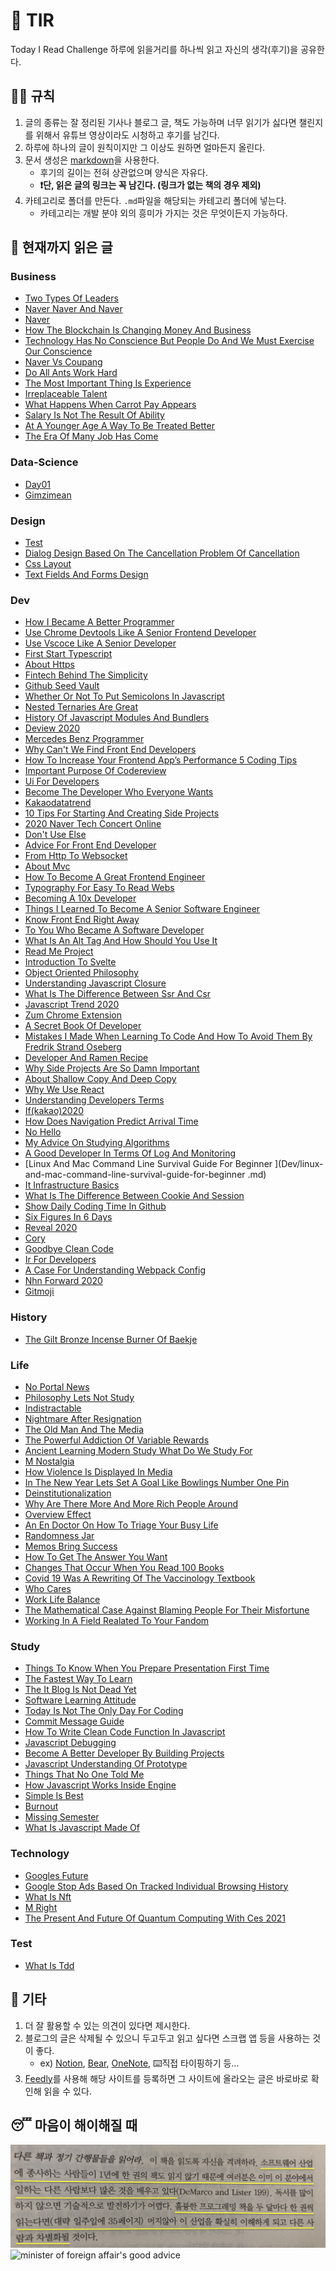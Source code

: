 # 📖 TIR
Today I Read Challenge
하루에 읽을거리를 하나씩 읽고 자신의 생각(후기)을 공유한다.   

## 👩‍⚖️ 규칙  

1. 글의 종류는 잘 정리된 기사나 블로그 글, 책도 가능하며 너무 읽기가 싫다면 챌린지를 위해서 유튜브 영상이라도 시청하고 후기를 남긴다. 
2. 하루에 하나의 글이 원칙이지만 그 이상도 원하면 얼마든지 올린다. 
3. 문서 생성은 [markdown](https://gist.github.com/ihoneymon/652be052a0727ad59601)을 사용한다.   
    - 후기의 길이는 전혀 상관없으며 양식은 자유다.  
    - **❗단, 읽은 글의 링크는 꼭 남긴다. (링크가 없는 책의 경우 제외)** 
4. 카테고리로 폴더를 만든다. `.md`파일을 해당되는 카테고리 폴더에 넣는다.   
    - 카테고리는 개발 분야 외의 흥미가 가지는 것은 무엇이든지 가능하다.   

## 📰 현재까지 읽은 글  
### Business

- [Two Types Of Leaders](Business/two-types-of-leaders.md)
- [Naver Naver And Naver](Business/naver-naver-and-naver.md)
- [Naver](Business/naver.md)
- [How The Blockchain Is Changing Money And Business](Business/how-the-blockchain-is-changing-money-and-business.md)
- [Technology Has No Conscience But People Do And We Must Exercise Our Conscience](Business/technology-has-no-conscience-but-people-do-and-we-must-exercise-our-conscience.md)
- [Naver Vs Coupang](Business/naver-vs-coupang.md)
- [Do All Ants Work Hard](Business/do-all-ants-work-hard.md)
- [The Most Important Thing Is Experience](Business/the-most-important-thing-is-experience.md)
- [Irreplaceable Talent](Business/irreplaceable-talent.md)
- [What Happens When Carrot Pay Appears](Business/what-happens-when-carrot-pay-appears.md)
- [Salary Is Not The Result Of Ability](Business/Salary-is-not-the-result-of-ability..md)
- [At A Younger Age A Way To Be Treated Better](Business/at-a-younger-age-a-way-to-be-treated-better.md)
- [The Era Of Many Job Has Come](Business/the-era-of-many-job-has-come.md)

### Data-Science

- [Day01](Data-Science/Day01.md)
- [Gimzimean](Data-Science/GIMZIMEAN.md)

### Design

- [Test](Design/test.md)
- [Dialog Design Based On The Cancellation Problem Of Cancellation](Design/dialog-design-based-on-the-cancellation-problem-of-cancellation.md)
- [Css Layout](Design/css-layout.md)
- [Text Fields And Forms Design](Design/text-fields-and-forms-design.md)

### Dev

- [How I Became A Better Programmer](Dev/how-i-became-a-better-programmer.md)
- [Use Chrome Devtools Like A Senior Frontend Developer](Dev/use-chrome-devTools-like-a-senior-frontend-developer.md)
- [Use Vscoce Like A Senior Developer](Dev/use-vscoce-like-a-senior-developer.md)
- [First Start Typescript](Dev/first-start-typescript.md)
- [About Https](Dev/about-https.md)
- [Fintech Behind The Simplicity](Dev/fintech-behind-the-simplicity.md)
- [Github Seed Vault](Dev/github-seed-vault.md)
- [Whether Or Not To Put Semicolons In Javascript](Dev/whether-or-not-to-put-semicolons-in-javaScript.md)
- [Nested Ternaries Are Great](Dev/nested-ternaries-are-great.md)
- [History Of Javascript Modules And Bundlers](Dev/history-of-javascript-modules-and-bundlers.md)
- [Deview 2020](Dev/deview-2020.md)
- [Mercedes Benz Programmer](Dev/mercedes-benz-programmer.md)
- [Why Can't We Find Front End Developers](Dev/why-can't-we-find-front-end-developers.md)
- [How To Increase Your Frontend App’s Performance 5 Coding Tips](Dev/how-to-increase-your-frontend-app’s-performance-5-coding-tips.md)
- [Important Purpose Of Codereview](Dev/important-purpose-of-codereview.md)
- [Ui For Developers](Dev/ui-for-developers.md)
- [Become The Developer Who Everyone Wants](Dev/become-the-developer-who-everyone-wants.md)
- [Kakaodatatrend](Dev/kakaodatatrend.md)
- [10 Tips For Starting And Creating Side Projects](Dev/10-tips-for-starting-and-creating-side-projects.md)
- [2020 Naver Tech Concert Online](Dev/2020-naver-tech-concert-online.md)
- [Don't Use Else](Dev/don't-use-else.md)
- [Advice For Front End Developer](Dev/advice-for-front-end-developer.md)
- [From Http To Websocket](Dev/from-HTTP-to-WEBSOCKET.md)
- [About Mvc](Dev/about-mvc.md)
- [How To Become A Great Frontend Engineer](Dev/how-to-become-a-great-frontend-engineer.md)
- [Typography For Easy To Read Webs](Dev/typography-for-easy-to-read-webs.md)
- [Becoming A 10x Developer](Dev/becoming-a-10x-developer.md)
- [Things I Learned To Become A Senior Software Engineer](Dev/things-i-learned-to-become-a-senior-software-engineer.md)
- [Know Front End Right Away](Dev/know-front-end-right-away.md)
- [To You Who Became A Software Developer](Dev/to-you-who-became-a-software-developer.md)
- [What Is An Alt Tag And How Should You Use It](Dev/what-is-an-alt-tag-and-how-should-you-use-it.md)
- [Read Me Project](Dev/read-me-project.md)
- [Introduction To Svelte](Dev/introduction-to-svelte.md)
- [Object Oriented Philosophy](Dev/object-oriented-philosophy.md)
- [Understanding Javascript Closure](Dev/understanding-javascript-closure.md)
- [What Is The Difference Between Ssr And Csr](Dev/what-is-the-difference-between-SSR-and-CSR.md)
- [Javascript Trend 2020](Dev/javascript-trend-2020.md)
- [Zum Chrome Extension](Dev/zum-chrome-extension.md)
- [A Secret Book Of Developer](Dev/a-secret-book-of-developer.md)
- [Mistakes I Made When Learning To Code And How To Avoid Them By Fredrik Strand Oseberg](Dev/mistakes-i-made-when-learning-to-code-and-how-to-avoid-them-by-fredrik-strand-oseberg.md)
- [Developer And Ramen Recipe](Dev/developer-and-ramen-recipe.md)
- [Why Side Projects Are So Damn Important](Dev/why-side-projects-are-so-damn-important.md)
- [About Shallow Copy And Deep Copy](Dev/about-shallow-copy-and-deep-copy.md)
- [Why We Use React](Dev/why-we-use-react.md)
- [Understanding Developers Terms](Dev/understanding-developers-terms.md)
- [If(kakao)2020](Dev/if(kakao)2020.md)
- [How Does Navigation Predict Arrival Time](Dev/how-does-navigation-predict-arrival-time.md)
- [No Hello](Dev/no-hello.md)
- [My Advice On Studying Algorithms](Dev/my-advice-on-studying-algorithms.md)
- [A Good Developer In Terms Of Log And Monitoring](Dev/a-good-developer-in-terms-of-log-and-monitoring.md)
- [Linux And Mac Command Line Survival Guide For Beginner
](Dev/linux-and-mac-command-line-survival-guide-for-beginner
.md)
- [It Infrastructure Basics](Dev/it-infrastructure-basics.md)
- [What Is The Difference Between Cookie And Session](Dev/what-is-the-difference-between-cookie-and-session.md)
- [Show Daily Coding Time In Github](Dev/show-daily-coding-time-in-github.md)
- [Six Figures In 6 Days](Dev/six-figures-in-6-days.md)
- [Reveal 2020](Dev/reveal-2020.md)
- [Cory](Dev/cory.md)
- [Goodbye Clean Code](Dev/goodbye-clean-code.md)
- [Ir For Developers](Dev/ir-for-developers.md)
- [A Case For Understanding Webpack Config](Dev/a-case-for-understanding-webpack-config.md)
- [Nhn Forward 2020](Dev/nhn-forward-2020.md)
- [Gitmoji](Dev/gitmoji.md)

### History

- [The Gilt Bronze Incense Burner Of Baekje](History/the-gilt-bronze-incense-burner-of-baekje.md)

### Life

- [No Portal News](Life/no-portal-news.md)
- [Philosophy Lets Not Study](Life/philosophy-lets-not-study.md)
- [Indistractable](Life/indistractable.md)
- [Nightmare After Resignation](Life/nightmare-after-resignation.md)
- [The Old Man And The Media](Life/the-old-man-and-the-media.md)
- [The Powerful Addiction Of Variable Rewards](Life/the-powerful-addiction-of-variable-rewards.md)
- [Ancient Learning Modern Study What Do We Study For](Life/ancient-learning-modern-study-what-do-we-study-for.md)
- [M Nostalgia](Life/m-nostalgia.md)
- [How Violence Is Displayed In Media](Life/how-violence-is-displayed-in-media.md)
- [In The New Year Lets Set A Goal Like Bowlings Number One Pin](Life/in-the-new-year-lets-set-a-goal-like-bowlings-number-one-pin.md)
- [Deinstitutionalization](Life/deinstitutionalization.md)
- [Why Are There More And More Rich People Around](Life/why-are-there-more-and-more-rich-people-around.md)
- [Overview Effect](Life/overview-effect.md)
- [An En Doctor On How To Triage Your Busy Life](Life/an-en-doctor-on-how-to-triage-your-busy-life.md)
- [Randomness Jar](Life/randomness-jar.md)
- [Memos Bring Success](Life/memos-bring-success.md)
- [How To Get The Answer You Want](Life/how-to-get-the-answer-you-want.md)
- [Changes That Occur When You Read 100 Books](Life/changes-that-occur-when-you-read-100-books.md)
- [Covid 19 Was A Rewriting Of The Vaccinology Textbook](Life/COVID-19-was-a-rewriting-of-the-vaccinology-textbook.md)
- [Who Cares](Life/who-cares.md)
- [Work Life Balance](Life/work-life-balance.md)
- [The Mathematical Case Against Blaming People For Their Misfortune](Life/the-mathematical-case-against-blaming-people-for-their-misfortune.md)
- [Working In A Field Realated To Your Fandom](Life/working-in-a-field-realated-to-your-fandom.md)

### Study

- [Things To Know When You Prepare Presentation First Time](Study/things-to-know-when-you-prepare-presentation-first-time.md)
- [The Fastest Way To Learn](Study/the-fastest-way-to-learn.md)
- [The It Blog Is Not Dead Yet](Study/the-IT-blog-is-not-dead-yet.md)
- [Software Learning Attitude](Study/software-learning-attitude.md)
- [Today Is Not The Only Day For Coding](Study/today-is-not-the-only-day-for-coding.md)
- [Commit Message Guide](Study/commit-message-guide.md)
- [How To Write Clean Code Function In Javascript](Study/how-to-write-clean-code-function-in-javascript.md)
- [Javascript Debugging](Study/javascript-debugging.md)
- [Become A Better Developer By Building Projects](Study/become-a-better-developer-by-building-projects.md)
- [Javascript Understanding Of Prototype](Study/javascript-understanding-of-prototype.md)
- [Things That No One Told Me](Study/things-that-no-one-told-me.md)
- [How Javascript Works Inside Engine](Study/how-javascript-works-inside-engine.md)
- [Simple Is Best](Study/simple-is-best.md)
- [Burnout](Study/burnout.md)
- [Missing Semester](Study/missing-semester.md)
- [What Is Javascript Made Of](Study/what-is-javascript-made-of.md)

### Technology

- [Googles Future](Technology/googles-future.md)
- [Google Stop Ads Based On Tracked Individual Browsing History](Technology/google-stop-ads-based-on-tracked-individual-browsing-history.md)
- [What Is Nft](Technology/what-is-nft.md)
- [M Right](Technology/m-right.md)
- [The Present And Future Of Quantum Computing With Ces 2021](Technology/the-present-and-future-of-quantum-computing-with-ces-2021.md)

### Test

- [What Is Tdd](Test/what-is-TDD.md)

## 💬 기타  
1. 더 잘 활용할 수 있는 의견이 있다면 제시한다.  
2. 블로그의 글은 삭제될 수 있으니 두고두고 읽고 싶다면 스크랩 앱 등을 사용하는 것이 좋다.  
    - ex) [Notion](https://www.notion.so/), [Bear](https://bear.app/), [OneNote](https://www.onenote.com/), ⌨️직접 타이핑하기 등...
3. [Feedly](https://feedly.com/)를 사용해 해당 사이트를 등록하면 그 사이트에 올라오는 글은 바로바로 확인해 읽을 수 있다.   


## 😴 마음이 해이해질 때 

![code-complete2](img/IMG_7770.jpg)
![minister of foreign affair's good advice](img/kang.png)
